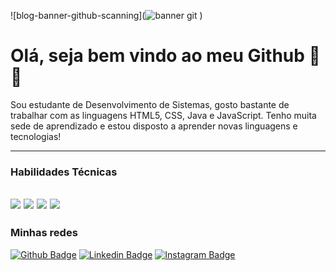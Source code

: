![blog-banner-github-scanning](![banner git](https://user-images.githubusercontent.com/94147620/165192952-8e5ecbb2-fc41-4165-a655-9044508a0af2.png)
)






<h1> Olá, seja bem vindo ao meu Github 👋😄</h1>

Sou estudante de Desenvolvimento de Sistemas, gosto bastante de trabalhar com as linguagens HTML5, CSS, Java e JavaScript. Tenho muita sede de aprendizado e estou disposto a aprender novas linguagens e tecnologias!

------------

### Habilidades Técnicas

[![](https://img.shields.io/badge/CSS-239120?&style=for-the-badge&logo=css3&logoColor=white)]() [![](https://img.shields.io/badge/HTML-239120?style=for-the-badge&logo=html5&logoColor=white)]() [![](https://img.shields.io/badge/Java-ED8B00?style=for-the-badge&logo=java&logoColor=white)]()  [![](https://img.shields.io/badge/JavaScript-F7DF1E?style=for-the-badge&logo=javascript&logoColor=black)]()
------------

### Minhas redes

[![Github Badge](https://img.shields.io/badge/-Github-000?style=flat-square&logo=Github&logoColor=white&link=https://github.com/lizvidotti91)](https://github.com/Jotaz1) [![Linkedin Badge](https://img.shields.io/badge/-LinkedIn-blue?style=flat-square&logo=Linkedin&logoColor=white&link=https://www.linkedin.com/in/elisetevidotti/)](https://www.linkedin.com/in/jonatas-cunha-36b05a1aa/) [![Instagram Badge](https://img.shields.io/badge/Instagram-E4405F?style=flat-square&logo=instagram&logoColor=white)](https://www.instagram.com/jczinnn/)

